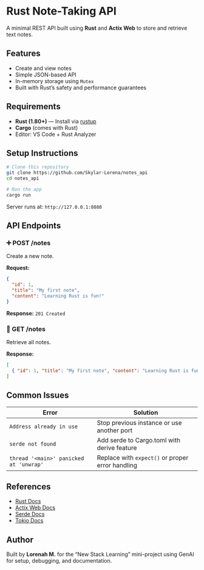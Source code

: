 # Rust Note-Taking API

A minimal REST API built using **Rust** and **Actix Web** to store and retrieve text notes.

## Features
- Create and view notes
- Simple JSON-based API
- In-memory storage using `Mutex`
- Built with Rust’s safety and performance guarantees

## Requirements
- **Rust (1.80+)** — Install via [rustup](https://www.rust-lang.org/tools/install)
- **Cargo** (comes with Rust)
- Editor: VS Code + Rust Analyzer

## Setup Instructions

```bash
# Clone this repository
git clone https://github.com/Skylar-Lorena/notes_api
cd notes_api

# Run the app
cargo run
```

Server runs at: `http://127.0.0.1:8080`

## API Endpoints

### ➕ POST /notes
Create a new note.

**Request:**
```json
{
  "id": 1,
  "title": "My first note",
  "content": "Learning Rust is fun!"
}
```

**Response:** `201 Created`

### 📄 GET /notes
Retrieve all notes.

**Response:**
```json
[
  { "id": 1, "title": "My first note", "content": "Learning Rust is fun!" }
]
```

## Common Issues
| Error | Solution |
|-------|---------|
| `Address already in use` | Stop previous instance or use another port |
| `serde not found` | Add serde to Cargo.toml with derive feature |
| `thread '<main>' panicked at 'unwrap'` | Replace with `expect()` or proper error handling |

## References
- [Rust Docs](https://doc.rust-lang.org/)
- [Actix Web Docs](https://actix.rs/docs/)
- [Serde Docs](https://serde.rs/)
- [Tokio Docs](https://tokio.rs/)

## Author
Built by **Lorenah M.** for the “New Stack Learning” mini-project using GenAI for setup, debugging, and documentation.
